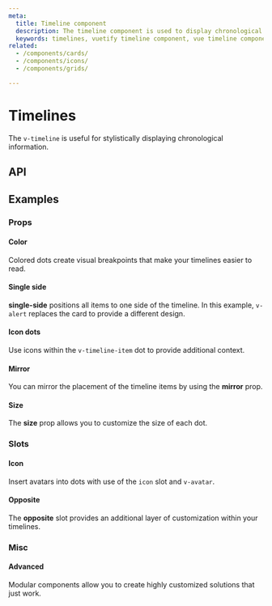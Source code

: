 ```yaml
---
meta:
  title: Timeline component
  description: The timeline component is used to display chronological information either vertically or horizontally.
  keywords: timelines, vuetify timeline component, vue timeline component
related:
  - /components/cards/
  - /components/icons/
  - /components/grids/

---
```


# Timelines

The `v-timeline` is useful for stylistically displaying chronological information.

<entry />

<!--
## Usage

`v-timeline`'s in their simplest form display a vertical timeline that should contain at least one `v-timeline-item`.

<example file="v-timeline/usage" />
-->

## API

<api-inline />

<!-- ## Sub-components

### v-timeline-item

v-timeline-item description -->

## Examples

### Props

#### Color

Colored dots create visual breakpoints that make your timelines easier to read.

<example file="v-timeline/prop-color" />

#### Single side

**single-side** positions all items to one side of the timeline. In this example, `v-alert` replaces the card to provide a different design.

<example file="v-timeline/prop-single-side" />

#### Icon dots

Use icons within the `v-timeline-item` dot to provide additional context.

<example file="v-timeline/prop-icon-dots" />

#### Mirror

You can mirror the placement of the timeline items by using the **mirror** prop.

<example file="v-timeline/prop-mirror" />

#### Size

The **size** prop allows you to customize the size of each dot.

<example file="v-timeline/prop-size" />

### Slots

#### Icon

Insert avatars into dots with use of the `icon` slot and `v-avatar`.

<example file="v-timeline/slot-icon" />

#### Opposite

The **opposite** slot provides an additional layer of customization within your timelines.

<example file="v-timeline/slot-opposite" />

<!--
#### Timeline item default

If you place a `v-card` inside of a `v-timeline-item`, a caret will appear on the side of the card.

<example file="v-timeline/slot-timeline-item-default" />
-->

### Misc

#### Advanced

Modular components allow you to create highly customized solutions that just work.

<example file="v-timeline/misc-advanced" />

<backmatter />
